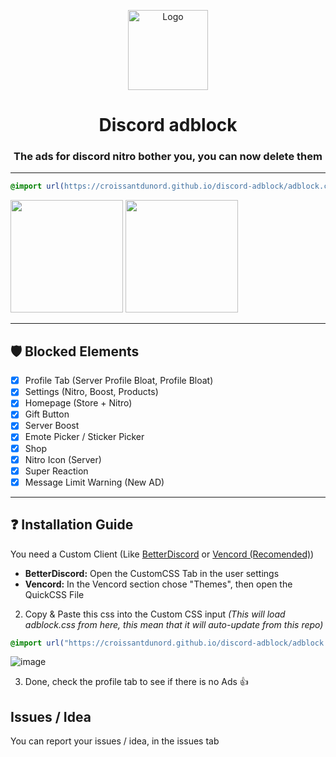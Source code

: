 <p align="center">
  <img src="https://raw.githubusercontent.com/CroissantDuNord/discord-adblock/main/media/logo.svg" width="128px" height="128px" alt="Logo">
</p>
<h1 align="center">Discord adblock</h1>
<h3 align="center">The ads for discord nitro bother you, you can now delete them</h3>
</p>

---

```css
@import url(https://croissantdunord.github.io/discord-adblock/adblock.css);
```
 
[<img src="https://raw.githubusercontent.com/CroissantDuNord/discord-adblock/b5d13db617b5f7457d8ee454eaf83e07865cfbcd/media/jksdqfhjkldh.svg" width="180">](https://raw.githubusercontent.com/CroissantDuNord/discord-adblock/main/adblock.css)
[<img src="https://vencord.dev/assets/logo-nav-oneko-padding.png" width="180">](https://raw.githubusercontent.com/CroissantDuNord/discord-adblock/main/adblock.css)

---
## 🛡️ Blocked Elements 
- [x] Profile Tab (Server Profile Bloat, Profile Bloat)
- [x] Settings (Nitro, Boost, Products)
- [x] Homepage (Store + Nitro)
- [x] Gift Button
- [x] Server Boost
- [x] Emote Picker / Sticker Picker
- [x] Shop
- [x] Nitro Icon (Server)
- [x] Super Reaction   
- [x] Message Limit Warning (New AD)
---

## ❓ Installation Guide

You need a Custom Client (Like [BetterDiscord](https://betterdiscord.app/) or [Vencord (Recomended)](https://vencord.dev))

- **BetterDiscord:**
Open the CustomCSS Tab in the user settings
- **Vencord:**
In the Vencord section chose "Themes", then open the QuickCSS File

2. Copy & Paste this css into the Custom CSS input *(This will load adblock.css from here, this mean that it will auto-update from this repo)*
```css
@import url("https://croissantdunord.github.io/discord-adblock/adblock.css");
```
![image](https://github.com/CroissantDuNord/discord-adblock/assets/79372025/a5cef664-6bf4-4740-bed7-b66a22b735dc)

3. Done, check the profile tab to see if there is no Ads 👍

## Issues / Idea

You can report your issues / idea, in the issues tab

